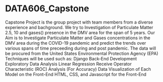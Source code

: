 # DATA606_Capstone
Capstone Project is the group project with team members from a diverse experience and bachground. We try to Investigation of Particulate Matter 2.5, 10 and gases() presence in the DMV area for the span of 5 years. Our Aim is to Investigate Particulate Matter and Gases concentrations in the DMV area during the COVID-19 pandemic and predict the trends over various spans of time preceeding during and post pandemic. The data will be procured from the United States Environmental Protection Agency (EPA)
Techniques will be used such as: 
Django Back-End Development
Exploratory Data Analysis
Linear Regression
Receive Operator Characteristic (ROC) Analysis  (For Accuracy) 
Data Visualization of Each Model on the Front-End
HTML, CSS, and Javascript for the Front-End 
